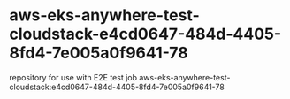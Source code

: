 # aws-eks-anywhere-test-cloudstack-e4cd0647-484d-4405-8fd4-7e005a0f9641-78
repository for use with E2E test job aws-eks-anywhere-test-cloudstack:e4cd0647-484d-4405-8fd4-7e005a0f9641-78
